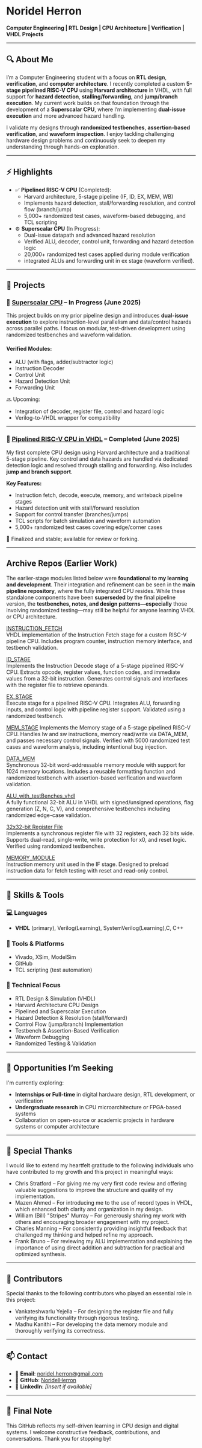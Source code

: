 # Noridel Herron

**Computer Engineering | RTL Design | CPU Architecture | Verification | VHDL Projects**

---

## 🔍 About Me

I’m a Computer Engineering student with a focus on **RTL design**, **verification**, and **computer architecture**. I recently completed a custom **5-stage pipelined RISC-V CPU** using **Harvard architecture** in VHDL, with full support for **hazard detection**, **stalling/forwarding**, and **jump/branch execution**. My current work builds on that foundation through the development of a **Superscalar CPU**, where I’m implementing **dual-issue execution** and more advanced hazard handling.

I validate my designs through **randomized testbenches**, **assertion-based verification**, and **waveform inspection**. I enjoy tackling challenging hardware design problems and continuously seek to deepen my understanding through hands-on exploration.

---

## ⚡ Highlights

- ✅ **Pipelined RISC-V CPU** (Completed):  
   - Harvard architecture, 5-stage pipeline (IF, ID, EX, MEM, WB)  
   - Implements hazard detection, stall/forwarding resolution, and control flow (branch/jump)  
   - 5,000+ randomized test cases, waveform-based debugging, and TCL scripting  
- ⚙️ **Superscalar CPU** (In Progress):  
   - Dual-issue datapath and advanced hazard resolution  
   - Verified ALU, decoder, control unit, forwarding and hazard detection logic
   - 20,000+ randomized test cases applied during module verification
   - integrated ALUs and forwarding unit in ex stage (waveform verified).
---

## 🚧 Projects

### 🔹 [Superscalar CPU](https://github.com/NoridelHerron/SUPERSCALAR_CPU) – In Progress (June 2025)  
This project builds on my prior pipeline design and introduces **dual-issue execution** to explore instruction-level parallelism and data/control hazards across parallel paths. I focus on modular, test-driven development using randomized testbenches and waveform validation.

#### Verified Modules:
- ALU (with flags, adder/subtractor logic)
- Instruction Decoder
- Control Unit
- Hazard Detection Unit
- Forwarding Unit

🔜 Upcoming:
- Integration of decoder, register file, control and hazard logic  
- Verilog-to-VHDL wrapper for compatibility

---

### 🔹 [Pipelined RISC-V CPU in VHDL](https://github.com/NoridelHerron/Pipelined-RISC-V-CPU-in-VHDL-From-Scratch-to-Simulation) – Completed (June 2025)  
My first complete CPU design using Harvard architecture and a traditional 5-stage pipeline. Key control and data hazards are handled via dedicated detection logic and resolved through stalling and forwarding. Also includes **jump and branch support**.

**Key Features:**
- Instruction fetch, decode, execute, memory, and writeback pipeline stages  
- Hazard detection unit with stall/forward resolution  
- Support for control transfer (branches/jumps)  
- TCL scripts for batch simulation and waveform automation  
- 5,000+ randomized test cases covering edge/corner cases

📌 Finalized and stable; available for review or forking.

---
## Archive Repos (Earlier Work)
The earlier-stage modules listed below were **foundational to my learning and development**. Their integration and refinement can be seen in the **main pipeline repository**, where the fully integrated CPU resides. While these standalone components have been **superseded** by the final pipeline version, the **testbenches, notes, and design patterns—especially** those involving randomized testing—may still be helpful for anyone learning VHDL or CPU architecture.

[INSTRUCTION_FETCH](https://github.com/NoridelHerron/INSTRUCTION_FETCH)  
VHDL implementation of the Instruction Fetch stage for a custom RISC-V pipeline CPU. Includes program counter, instruction memory interface, and testbench validation.

[ID_STAGE](https://github.com/NoridelHerron/ID_STAGE)  
Implements the Instruction Decode stage of a 5-stage pipelined RISC-V CPU. Extracts opcode, register values, function codes, and immediate values from a 32-bit instruction. Generates control signals and interfaces with the register file to retrieve operands.

[EX_STAGE](https://github.com/NoridelHerron/EX_STAGE)  
Execute stage for a pipelined RISC-V CPU. Integrates ALU, forwarding inputs, and control logic with pipeline register support. Validated using a randomized testbench.

[MEM_STAGE](https://github.com/NoridelHerron/MEM_STAGE)
Implements the Memory stage of a 5-stage pipelined RISC-V CPU. Handles lw and sw instructions, memory read/write via DATA_MEM, and passes necessary control signals. Verified with 5000 randomized test cases and waveform analysis, including intentional bug injection.

[DATA_MEM](https://github.com/NoridelHerron/DATA_MEM)  
Synchronous 32-bit word-addressable memory module with support for 1024 memory locations. Includes a reusable formatting function and randomized testbench with assertion-based verification and waveform validation.

[ALU_with_testBenches_vhdl](https://github.com/NoridelHerron/ALU_with_testBenches_vhdl)  
A fully functional 32-bit ALU in VHDL with signed/unsigned operations, flag generation (Z, N, C, V), and comprehensive testbenches including randomized edge-case validation.

[32x32-bit Register File](https://github.com/NoridelHerron/32x32-bit-Register-File-in-VHDL-)  
Implements a synchronous register file with 32 registers, each 32 bits wide. Supports dual-read, single-write, write protection for x0, and reset logic. Verified using randomized testbenches.

[MEMORY_MODULE](https://github.com/NoridelHerron/MEMORY_MODULE)  
Instruction memory unit used in the IF stage. Designed to preload instruction data for fetch testing with reset and read-only control.

---

## 🧠 Skills & Tools

### 💻 Languages  
- **VHDL** (primary), Verilog(Learning), SystemVerilog(Learning),C, C++
### 🧰 Tools & Platforms  
- Vivado, XSim, ModelSim  
- GitHub  
- TCL scripting (test automation)

### 🔬 Technical Focus  
- RTL Design & Simulation (VHDL)  
- Harvard Architecture CPU Design  
- Pipelined and Superscalar Execution  
- Hazard Detection & Resolution (stall/forward)  
- Control Flow (jump/branch) Implementation  
- Testbench & Assertion-Based Verification  
- Waveform Debugging  
- Randomized Testing & Validation

---

## 🚀 Opportunities I’m Seeking

I'm currently exploring:
- **Internships or Full-time** in digital hardware design, RTL development, or verification  
- **Undergraduate research** in CPU microarchitecture or FPGA-based systems  
- Collaboration on open-source or academic projects in hardware systems or computer architecture

---

## 🙏 Special Thanks

I would like to extend my heartfelt gratitude to the following individuals who have contributed to my growth and this project in meaningful ways:
- Chris Stratford – For giving me my very first code review and offering valuable suggestions to improve the structure and quality of my implementation.
- Mazen Ahmed – For introducing me to the use of record types in VHDL, which enhanced both clarity and organization in my design.
- William (Bill) "Stripes" Murray – For generously sharing my work with others and encouraging broader engagement with my project.
- Charles Manning – For consistently providing insightful feedback that challenged my thinking and helped refine my approach.
- Frank Bruno – For reviewing my ALU implementation and explaining the importance of using direct addition and subtraction for practical and optimized synthesis.

---

## 🤝 Contributors

Special thanks to the following contributors who played an essential role in this project:
- Vankateshwarlu Yejella – For designing the register file and fully verifying its functionality through rigorous testing.
- Madhu Kanithi – For developing the data memory module and thoroughly verifying its correctness.
---

## 📫 Contact

- 📧 **Email**: noridel.herron@gmail.com  
- 🔗 **GitHub**: [NoridelHerron](https://github.com/NoridelHerron)  
- 🔗 **LinkedIn**: *[Insert if available]*

---

## 🙏 Final Note

This GitHub reflects my self-driven learning in CPU design and digital systems. I welcome constructive feedback, contributions, and conversations. Thank you for stopping by!
